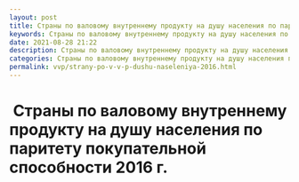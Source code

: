 ```yaml
---
layout: post
title: Страны по валовому внутреннему продукту на душу населения по паритету покупательной способности  ВВП
keywords: Страны по валовому внутреннему продукту на душу населения по паритету покупательной способности  ВВП
date: 2021-08-28 21:22
description: Страны по валовому внутреннему продукту на душу населения по паритету покупательной способности  ВВП
categories: Страны по валовому внутреннему продукту на душу населения по паритету покупательной способности  ВВП
permalink: vvp/strany-po-v-v-p-dushu-naseleniya-2016.html
---
```


#  Страны по валовому внутреннему продукту на душу населения по паритету покупательной способности 2016 г. 
